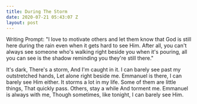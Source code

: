 ```yaml
---
title: During The Storm
date: 2020-07-21 05:43:07 Z
layout: post
---
```


Writing Prompt: "I love to motivate others and let them know that God is still here during the rain even when it gets hard to see Him. After all, you can't always see someone who's walking right beside you when it's pouring, all you can see is the shadow reminding you they're still there."

It's dark,
There's a storm,
And I'm caught in it.
I can barely see past my outstretched hands,
Let alone right beside me.
Emmanuel is there,
I can barely see Him either.
It storms a lot in my life.
Some of them are little things,
That quickly pass.
Others, stay a while
And torment me.
Emmanuel is always with me,
Though sometimes, like tonight,
I can barely see Him.
